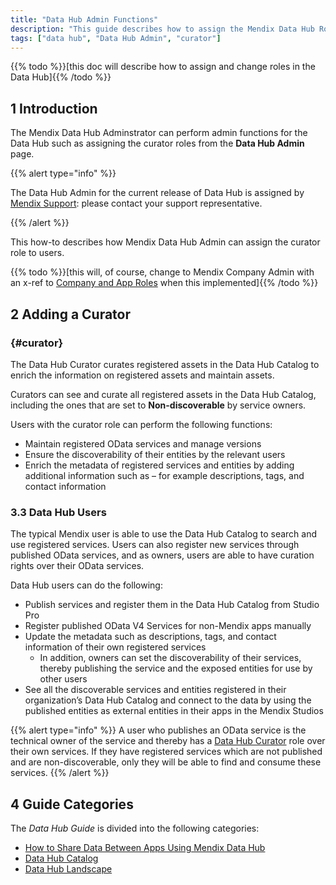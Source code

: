 ```yaml
---
title: "Data Hub Admin Functions"
description: "This guide describes how to assign the Mendix Data Hub Roles as a Data Hub Admin."
tags: ["data hub", "Data Hub Admin", "curator"]
---
```


{{% todo %}}[this doc will describe how to assign and change roles in the Data Hub]{{% /todo %}}

## 1 Introduction

The Mendix Data Hub Adminstrator can perform admin functions for the Data Hub such as assigning the curator roles from the **Data Hub Admin** page.

{{% alert type="info" %}}

The Data Hub Admin for the current release of Data Hub is assigned by [Mendix Support](https://support.mendix.com/hc/en-us): please contact your support representative.

{{% /alert %}}

This how-to describes how Mendix Data Hub Admin can assign the curator role to users.

{{% todo %}}[this will, of course, change to Mendix Company Admin with an x-ref to [Company and App Roles](/refguide/company-app-roles/) when this implemented]{{% /todo %}}

## 2 Adding a Curator

### {#curator}

The Data Hub Curator curates registered assets in the Data Hub Catalog to enrich the information on registered assets and maintain assets. 

Curators can see and curate all registered assets in the Data Hub Catalog, including the ones that are set to **Non-discoverable** by service owners. 

Users with the curator role can perform the following functions:

* Maintain registered OData services and manage versions
* Ensure the discoverability of their entities by the relevant users
* Enrich the metadata of registered services and entities by adding additional information such as – for example descriptions, tags, and contact information

### 3.3 Data Hub Users

The typical Mendix user is able to use the Data Hub Catalog to search and use registered services. Users can also register new services through published OData services, and as owners, users are able to have curation rights over their OData services.

Data Hub users can do the following: 

* Publish services and register them in the Data Hub Catalog from Studio Pro
* Register published OData V4 Services for non-Mendix apps manually
* Update the metadata such as descriptions, tags, and contact information of their own registered services
	* In addition, owners can set the discoverability of their services, thereby publishing the service and the exposed entities for use by other users
* See all the discoverable services and entities registered in their organization’s Data Hub Catalog and connect to the data by using the published entities as external entities in their apps in the Mendix Studios

{{% alert type="info" %}}
A user who publishes an OData service is the technical owner of the service and thereby has a [Data Hub Curator](#curator) role over their own services. If they have registered services which are not published and are non-discoverable, only they will be able to find and consume these services. 
{{% /alert %}}

## 4 Guide Categories

The *Data Hub Guide* is divided into the following categories:

* [How to Share Data Between Apps Using Mendix Data Hub](share-data)
* [Data Hub Catalog](data-hub-catalog/index)
* [Data Hub Landscape](../data-hub-landscape/index)

